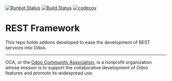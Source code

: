 [![Runbot Status](https://runbot.odoo-community.org/runbot/badge/flat/${REPO_ID}/10.0.svg)](https://runbot.odoo-community.org/runbot/repo/github-com-oca-rest-framework-${REPO_ID})
[![Build Status](https://travis-ci.com/OCA/rest-framework.svg?branch=10.0)](https://travis-ci.com/OCA/rest-framework)
[![codecov](https://codecov.io/gh/OCA/rest-framework/branch/10.0/graph/badge.svg)](https://codecov.io/gh/OCA/rest-framework)

# REST Framework

This repo holds addons developed to ease the development of REST services into Odoo.

[//]: # (addons)
[//]: # (end addons)

----

OCA, or the [Odoo Community Association](http://odoo-community.org/), is a nonprofit organization whose
mission is to support the collaborative development of Odoo features and
promote its widespread use.

